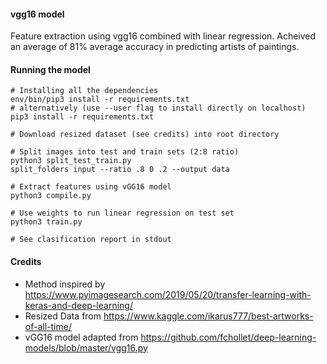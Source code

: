 #### vgg16 model 

Feature extraction using vgg16 combined with linear regression. Acheived an average of 81% average accuracy in predicting artists of paintings. 

#### Running the model
```
# Installing all the dependencies
env/bin/pip3 install -r requirements.txt
# alternatively (use --user flag to install directly on localhost)
pip3 install -r requirements.txt

# Download resized dataset (see credits) into root directory

# Split images into test and train sets (2:8 ratio)
python3 split_test_train.py
split_folders input --ratio .8 0 .2 --output data

# Extract features using vGG16 model
python3 compile.py

# Use weights to run linear regression on test set
python3 train.py

# See clasification report in stdout
```

#### Credits
- Method inspired by https://www.pyimagesearch.com/2019/05/20/transfer-learning-with-keras-and-deep-learning/
- Resized Data from https://www.kaggle.com/ikarus777/best-artworks-of-all-time/
- vGG16 model adapted from https://github.com/fchollet/deep-learning-models/blob/master/vgg16.py